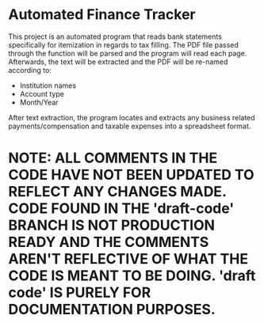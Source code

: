 ﻿# Automated Finance Tracker

This project is an automated program that reads bank statements specifically for itemization in regards to tax filling.
The PDF file passed through the function will be parsed and the program will read each page.
Afterwards, the text will be extracted and the PDF will be re-named according to:

* Institution names
* Account type
* Month/Year

After text extraction, the program locates and extracts any business related payments/compensation and taxable expenses
into a spreadsheet format.


# NOTE: ALL COMMENTS IN THE CODE HAVE NOT BEEN UPDATED TO REFLECT ANY CHANGES MADE. CODE FOUND IN THE 'draft-code' BRANCH IS NOT PRODUCTION READY AND THE COMMENTS AREN'T REFLECTIVE OF WHAT THE CODE IS MEANT TO BE DOING. 'draft code' IS PURELY FOR DOCUMENTATION PURPOSES.
